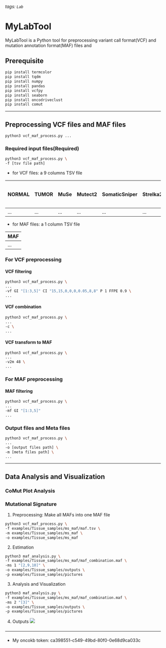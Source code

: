 ###### tags: `Lab`
# MyLabTool
MyLabTool is a Python tool for preprocessing variant call format(VCF) and mutation annotation format(MAF) files and 

## Prerequisite
```bash
pip install termcolor
pip install tqdm
pip install numpy
pip install pandas
pip install vcfpy
pip install seaborn
pip install oncodriveclust
pip install comut
```
______

## Preprocessing VCF files and MAF files
```bash
python3 vcf_maf_process.py ...
```
### Required input files(Required)
```bash
python3 vcf_maf_process.py \
-f [tsv file path]
```
- for VCF files: a 9 columns TSV file

| NORMAL | TUMOR | MuSe | Mutect2 | SomaticSniper | Strelka2 | VarScan2 | At Least # CALLS | At Most # REJECT |
| ------ | ----- | ---- | ------- | ------------- | -------- | -------- | ---------------- | ---------------- |
| ...    | ...   | ...  | ...     | ...           | ...      | ...      | ...              | ...              |
- for MAF files: a 1 column TSV file 

| MAF |
| --- |
| ... |

### For VCF preprocessing
#### VCF filtering
```bash
python3 vcf_maf_process.py \
...
-vf GI "[1:3,5]" CI "15,15,0,0,0,0.05,8,8" P 1 FFPE 0.9 \
...
```
#### VCF combination
```bash
python3 vcf_maf_process.py \
...
-c \
...
```
#### VCF transform to MAF 
```bash
python3 vcf_maf_process.py \
...
-v2m 48 \
...
```
### For MAF preprocessing
#### MAF filtering
```bash
python3 vcf_maf_process.py \
...
-mf GI "[1:3,5]"
...
```
### Output files and Meta files
```bash
python3 vcf_maf_process.py \
...
-o [output files path] \
-m [meta files path] \
...
```
______

## Data Analysis and Visualization
### CoMut Plot Analysis
### Mutational Signature
1. Preprocessing: Make all MAFs into one MAF file
```bash
python3 vcf_maf_process.py \
-f examples/Tissue_samples/ms_maf/maf.tsv \
-m examples/Tissue_samples/ms_maf \
-o examples/Tissue_samples/ms_maf
```
2. Estimation
```bash
python3 maf_analysis.py \
-f examples/Tissue_samples/ms_maf/maf_combination.maf \
-ms 1 "[2,9,10]" \
-o examples/Tissue_samples/outputs \
-p examples/Tissue_samples/pictures
```
3. Analysis and Visualization
```bash
python3 maf_analysis.py \
-f examples/Tissue_samples/ms_maf/maf_combination.maf \
-ms 2 "[3]" \
-o examples/Tissue_samples/outputs \
-p examples/Tissue_samples/pictures
```
4. Outputs
![](https://i.imgur.com/mhWyWjf.png)



###

______
####
* My oncokb token: ca398551-c549-49bd-80f0-0e68d9ca033c